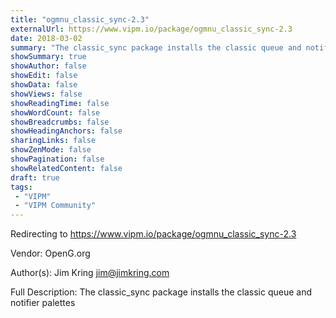 ```yaml
---
title: "ogmnu_classic_sync-2.3"
externalUrl: https://www.vipm.io/package/ogmnu_classic_sync-2.3
date: 2018-03-02
summary: "The classic_sync package installs the classic queue and notifier palettes"
showSummary: true
showAuthor: false
showEdit: false
showData: false
showViews: false
showReadingTime: false
showWordCount: false
showBreadcrumbs: false
showHeadingAnchors: false
sharingLinks: false
showZenMode: false
showPagination: false
showRelatedContent: false
draft: true
tags:
 - "VIPM"
 - "VIPM Community"
---
```


Redirecting to https://www.vipm.io/package/ogmnu_classic_sync-2.3

Vendor: OpenG.org

Author(s): Jim Kring <jim@jimkring.com>
 
Full Description:
The classic_sync package installs the classic queue and notifier palettes